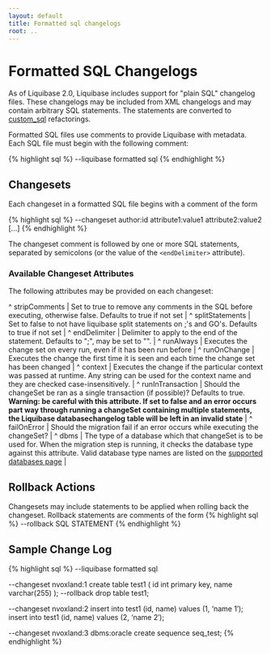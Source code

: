 ```yaml
---
layout: default
title: Formatted sql changelogs
root: ..
---
```


# Formatted SQL Changelogs #

As of Liquibase 2.0, Liquibase includes support for "plain SQL" changelog files. These changelogs may be included from XML changelogs and may contain arbitrary SQL statements. The statements are converted to [custom_sql](custom_sql.html) refactorings.

Formatted SQL files use comments to provide Liquibase with metadata. Each SQL file must begin with the following comment:

{% highlight sql %}
--liquibase formatted sql
{% endhighlight %}

## Changesets ##

Each changeset in a formatted SQL file begins with a comment of the form

{% highlight sql %}
--changeset author:id attribute1:value1 attribute2:value2 [...]
{% endhighlight %}

The changeset comment is followed by one or more SQL statements, separated by
semicolons (or the value of the `<endDelimiter>` attribute).

### Available Changeset Attributes ##

The following attributes may be provided on each changeset:

^ stripComments  | Set to true to remove any comments in the SQL before executing, otherwise false. Defaults to true if not set  | 
^ splitStatements  | Set to false to not have liquibase split statements on ;'s and GO's. Defaults to true if not set  | 
^ endDelimiter  | Delimiter to apply to the end of the statement.  Defaults to ";", may be set to "".  | 
^ runAlways  | Executes the change set on every run, even if it has been run before |
^ runOnChange  | Executes the change the first time it is seen and each time the change set has been changed |
^ context  | Executes the change if the particular context was passed at runtime. Any string can be used for the context name and they are checked case-insensitively. |
^ runInTransaction  | Should the changeSet be ran as a single transaction (if possible)?  Defaults to true.  **Warning: be careful with this attribute.  If set to false and an error occurs part way through running a changeSet containing multiple statements, the Liquibase databasechangelog table will be left in an invalid state** |
^ failOnError | Should the migration fail if an error occurs while executing the changeSet? |
^ dbms  | The type of a database which that changeSet is to be used for. When the migration step is running, it checks the database type against this attribute. Valid database type names are listed on the [supported databases page](../databases) |

## Rollback Actions ##

Changesets may include statements to be applied when rolling back the changeset. Rollback statements are comments of the form
{% highlight sql %}
--rollback SQL STATEMENT
{% endhighlight %}

## Sample Change Log ##

{% highlight sql %}
--liquibase formatted sql

--changeset nvoxland:1
create table test1 (
    id int primary key,
    name varchar(255)
);
--rollback drop table test1;

--changeset nvoxland:2
insert into test1 (id, name) values (1, ‘name 1′);
insert into test1 (id, name) values (2, ‘name 2′);

--changeset nvoxland:3 dbms:oracle
create sequence seq_test;
{% endhighlight %}
